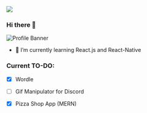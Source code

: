 ![](https://komarev.com/ghpvc/?username=DjVal2&color=blue)
<br>
### Hi there 👋

<!--
 is a ✨ _special_ ✨ repository because its `README.md` (this file) appears on your GitHub profile.

Here are some ideas to get you started:

- 🔭 I’m currently working on ...
- 🌱 I’m currently learning ...
- 👯 I’m looking to collaborate on ...
- 🤔 I’m looking for help with ...
- 💬 Ask me about ...
- 📫 How to reach me: ...
- 😄 Pronouns: ...
- ⚡ Fun fact: ...
-->
<!-- <img width="1000"  alt="Profile Banner" src="https://user-images.githubusercontent.com/48765068/156937433-a13cbc22-85d9-4ebd-b1cd-22fce2422195.gif"> -->
<img   alt="Profile Banner" src="https://user-images.githubusercontent.com/48765068/156937756-e04a4c4d-2956-4bce-918b-dec25b826e2d.gif">

- 🌱 I’m currently learning React.js and React-Native


### Current TO-DO:
- [x] Wordle
- [ ] Gif Manipulator for Discord
- [x] Pizza Shop App (MERN)

